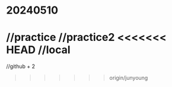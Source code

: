 # 20240510
//practice
//practice2
<<<<<<< HEAD
//local
=======
//github + 2
>>>>>>> origin/junyoung
